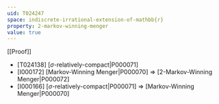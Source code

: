 ```yaml
---
uid: T024247
space: indiscrete-irrational-extension-of-mathbb{r}
property: 2-markov-winning-menger
value: true
---
```

[[Proof]]

* [T024138] [$\sigma$-relatively-compact|P000071]
* [I000172] [Markov-Winning Menger|P000070] => [2-Markov-Winning Menger|P000072]
* [I000166] [$\sigma$-relatively-compact|P000071] => [Markov-Winning Menger|P000070]

